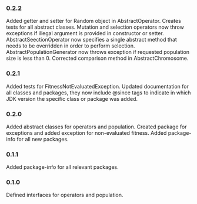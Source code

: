 ### 0.2.2
Added getter and setter for Random object in AbstractOperator. Creates tests for all abstract classes. Mutation and
selection operators now throw exceptions if illegal argument is provided in constructor or setter.
AbstractSeectionOperator now specifies a single abstract method that needs to be overridden in order to perform
selection. AbstractPopulationGenerator now throws exception if requested population size is less than 0. Corrected
comparison method in AbstractChromosome.

### 0.2.1

Added tests for FitnessNotEvaluatedException. Updated documentation for all classes and packages, they now include
@since tags to indicate in which JDK version the specific class or package was added.

### 0.2.0

Added abstract classes for operators and population. Created package for exceptions and added exception for
non-evaluated fitness. Added package-info for all new packages.

### 0.1.1

Added package-info for all relevant packages.

### 0.1.0

Defined interfaces for operators and population.
